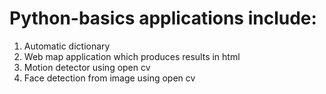 # Python-basics applications include:
1) Automatic dictionary
2) Web map application which produces results in html
3) Motion detector using open cv
4) Face detection from image using open cv
